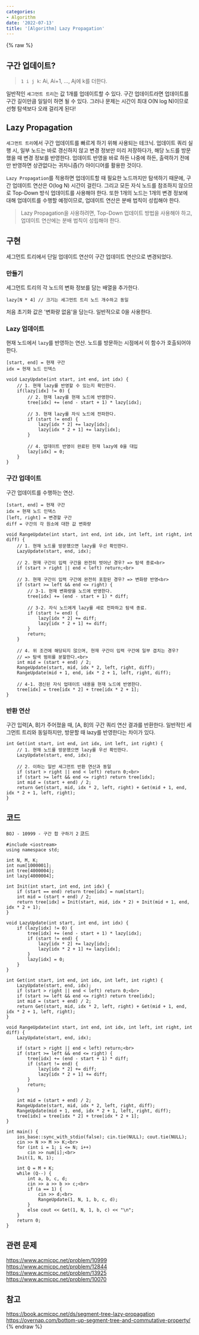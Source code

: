 ```yaml
---
categories:
- Algorithm
date: '2022-07-13'
title: '[Algorithm] Lazy Propagation'
---
```


{% raw %}
## 구간 업데이트?
>  `1 i j k`: Ai, Ai+1, ..., Aj에 k를 더한다.<br>

일반적인 `세그먼트 트리`는 값 1개를 업데이트할 수 있다. 구간 업데이트라면 업데이트를 구간 길이만큼 일일이 하면 될 수 있다. 그러나 문제는 시간이 최대 O(N log N)이므로 선형 탐색보다 오래 걸리게 된다!

## Lazy Propagation
`세그먼트 트리`에서 구간 업데이트를 빠르게 하기 위해 사용되는 테크닉. 업데이트 쿼리 실행 시, 일부 노드는 바로 갱신하지 않고 변경 정보만 미리 저장하다가, 해당 노드를 방문했을 때 변경 정보를 반영한다. 업데이트 반영을 바로 하든 나중에 하든, 출력하기 전에만 반영하면 상관없다는 귀차니즘(?) 아이디어를 활용한 것이다.

`Lazy Propagation`를 적용하면 업데이트할 때 필요한 노드까지만 탐색하기 때문에, 구간 업데이트 연산은 O(log N) 시간이 걸린다. 그리고 모든 자식 노드를 참조하지 않으므로 Top-Down 방식 업데이트를 사용해야 한다. 또한 1개의 노드는 1개의 변경 정보에 대해 업데이트를 수행할 예정이므로, 업데이트 연산은 분배 법칙이 성립해야 한다.

> Lazy Propagation을 사용하려면, Top-Down 업데이트 방법을 사용해야 하고, 업데이트 연산에는 분배 법칙이 성립해야 한다.<br>

## 구현
세그먼트 트리에서 단일 업데이트 연산이 구간 업데이트 연산으로 변경되었다.

### 만들기
세그먼트 트리의 각 노드의 변화 정보를 담는 배열을 추가한다.
```
lazy[N * 4] // 크기는 세그먼트 트리 노드 개수하고 동일
```
처음 초기화 값은 '변화량 없음'을 담는다. 일반적으로 0을 사용한다.

### Lazy 업데이트
현재 노드에서 `lazy`를 반영하는 연산. 노드를 방문하는 시점에서 이 함수가 호출되어야 한다.
```
[start, end] = 현재 구간
idx = 현재 노드 인덱스

void LazyUpdate(int start, int end, int idx) {
	// 1. 현재 lazy를 반영할 수 있는지 확인한다.
	if(lazy[idx] != 0) {
		// 2. 현재 lazy를 현재 노드에 반영한다.
		tree[idx] += (end - start + 1) * lazy[idx];

		// 3. 현재 lazy를 자식 노드에 전파한다.
		if (start != end) {
			lazy[idx * 2] += lazy[idx];
			lazy[idx * 2 + 1] += lazy[idx];
		}

		// 4. 업데이트 반영이 완료된 현재 lazy에 0을 대입
		lazy[idx] = 0;
	}
}
```

### 구간 업데이트
구간 업데이트를 수행하는 연산.
```
[start, end] = 현재 구간
idx = 현재 노드 인덱스
[left, right] = 변경할 구간
diff = 구간의 각 원소에 대한 값 변화량

void RangeUpdate(int start, int end, int idx, int left, int right, int diff) {
	// 1. 현재 노드를 방문했으면 lazy를 우선 확인한다.
	LazyUpdate(start, end, idx);

	// 2. 현재 구간이 입력 구간을 완전히 벗어난 경우? => 탐색 종료<br>
	if (start > right || end < left) return;<br>

	// 3. 현재 구간이 입력 구간에 완전히 포함된 경우? => 변화량 반영<br>
	if (start >= left && end <= right) {
		// 3-1. 현재 변화량을 노드에 반영한다.
		tree[idx] += (end - start + 1) * diff;

		// 3-2. 자식 노드에게 lazy를 새로 전파하고 탐색 종료.
		if (start != end) {
			lazy[idx * 2] += diff;
			lazy[idx * 2 + 1] += diff;
		}
		return;
	}

	// 4. 위 조건에 해당되지 않으며, 현재 구간이 입력 구간에 일부 겹치는 경우?
	// => 탐색 범위를 분할한다.<br>
	int mid = (start + end) / 2;
	RangeUpdate(start, mid, idx * 2, left, right, diff);
	RangeUpdate(mid + 1, end, idx * 2 + 1, left, right, diff);

	// 4-1. 갱신된 자식 업데이트 내용을 현재 노드에 반영한다.
	tree[idx] = tree[idx * 2] + tree[idx * 2 + 1];
}
```

### 반환 연산
구간 입력[A, B]가 주어졌을 때, [A, B]의 구간 쿼리 연산 결과를 반환한다. 일반적인 세그먼트 트리와 동일하지만, 방문할 때 lazy를 반영한다는 차이가 있다.
```
int Get(int start, int end, int idx, int left, int right) {
	// 1. 현재 노드를 방문했으면 lazy를 우선 확인한다.
	LazyUpdate(start, end, idx);

	// 2. 이하는 일반 세그먼트 반환 연산과 동일
	if (start > right || end < left) return 0;<br>
	if (start >= left && end <= right) return tree[idx];
	int mid = (start + end) / 2;
	return Get(start, mid, idx * 2, left, right) + Get(mid + 1, end, idx * 2 + 1, left, right);
}
```

## 코드
`BOJ - 10999 - 구간 합 구하기 2` 코드
```
#include <iostream>
using namespace std;

int N, M, K;
int num[1000001];
int tree[4000004];
int lazy[4000004];

int Init(int start, int end, int idx) {
	if (start == end) return tree[idx] = num[start];
	int mid = (start + end) / 2;
	return tree[idx] = Init(start, mid, idx * 2) + Init(mid + 1, end, idx * 2 + 1);
}

void LazyUpdate(int start, int end, int idx) {
	if (lazy[idx] != 0) {
		tree[idx] += (end - start + 1) * lazy[idx];
		if (start != end) {
			lazy[idx * 2] += lazy[idx];
			lazy[idx * 2 + 1] += lazy[idx];
		}
		lazy[idx] = 0;
	}
}

int Get(int start, int end, int idx, int left, int right) {
	LazyUpdate(start, end, idx);
	if (start > right || end < left) return 0;<br>
	if (start >= left && end <= right) return tree[idx];
	int mid = (start + end) / 2;
	return Get(start, mid, idx * 2, left, right) + Get(mid + 1, end, idx * 2 + 1, left, right);
}

void RangeUpdate(int start, int end, int idx, int left, int right, int diff) {
	LazyUpdate(start, end, idx);

	if (start > right || end < left) return;<br>
	if (start >= left && end <= right) {
		tree[idx] += (end - start + 1) * diff;
		if (start != end) {
			lazy[idx * 2] += diff;
			lazy[idx * 2 + 1] += diff;
		}
		return;
	}

	int mid = (start + end) / 2;
	RangeUpdate(start, mid, idx * 2, left, right, diff);
	RangeUpdate(mid + 1, end, idx * 2 + 1, left, right, diff);
	tree[idx] = tree[idx * 2] + tree[idx * 2 + 1];
}

int main() {
	ios_base::sync_with_stdio(false); cin.tie(NULL); cout.tie(NULL);
	cin >> N >> M >> K;<br>
	for (int i = 1; i <= N; i++)
		cin >> num[i];<br>
	Init(1, N, 1);

	int Q = M + K;
	while (Q--) {
		int a, b, c, d;
		cin >> a >> b >> c;<br>
		if (a == 1) {
			cin >> d;<br>
			RangeUpdate(1, N, 1, b, c, d);
		}
		else cout << Get(1, N, 1, b, c) << "\n";
	}
	return 0;
}
```

## 관련 문제
https://www.acmicpc.net/problem/10999<br>
https://www.acmicpc.net/problem/12844<br>
https://www.acmicpc.net/problem/13925<br>
https://www.acmicpc.net/problem/10070<br>

## 참고
https://book.acmicpc.net/ds/segment-tree-lazy-propagation<br>
https://overnap.com/bottom-up-segment-tree-and-commutative-property/<br>
{% endraw %}
